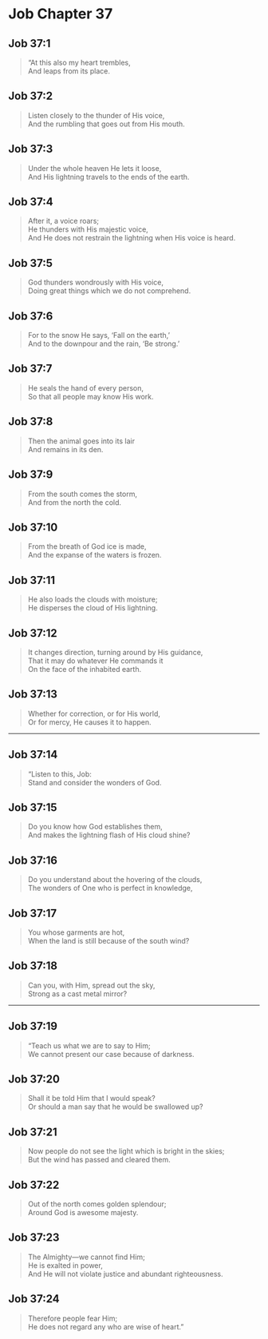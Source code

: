 # Job Chapter 37

## Job 37:1

> “At this also my heart trembles,  
> And leaps from its place.

## Job 37:2

> Listen closely to the thunder of His voice,  
> And the rumbling that goes out from His mouth.

## Job 37:3

> Under the whole heaven He lets it loose,  
> And His lightning travels to the ends of the earth.

## Job 37:4

> After it, a voice roars;  
> He thunders with His majestic voice,  
> And He does not restrain the lightning when His voice is heard.

## Job 37:5

> God thunders wondrously with His voice,  
> Doing great things which we do not comprehend.

## Job 37:6

> For to the snow He says, ‘Fall on the earth,’  
> And to the downpour and the rain, ‘Be strong.’

## Job 37:7

> He seals the hand of every person,  
> So that all people may know His work.

## Job 37:8

> Then the animal goes into its lair  
> And remains in its den.

## Job 37:9

> From the south comes the storm,  
> And from the north the cold.

## Job 37:10

> From the breath of God ice is made,  
> And the expanse of the waters is frozen.

## Job 37:11

> He also loads the clouds with moisture;  
> He disperses the cloud of His lightning.

## Job 37:12

> It changes direction, turning around by His guidance,  
> That it may do whatever He commands it  
> On the face of the inhabited earth.

## Job 37:13

> Whether for correction, or for His world,  
> Or for mercy, He causes it to happen.

---

## Job 37:14

> “Listen to this, Job:  
> Stand and consider the wonders of God.

## Job 37:15

> Do you know how God establishes them,  
> And makes the lightning flash of His cloud shine?

## Job 37:16

> Do you understand about the hovering of the clouds,  
> The wonders of One who is perfect in knowledge,

## Job 37:17

> You whose garments are hot,  
> When the land is still because of the south wind?

## Job 37:18

> Can you, with Him, spread out the sky,  
> Strong as a cast metal mirror?

---

## Job 37:19

> “Teach us what we are to say to Him;  
> We cannot present our case because of darkness.

## Job 37:20

> Shall it be told Him that I would speak?  
> Or should a man say that he would be swallowed up?

## Job 37:21

> Now people do not see the light which is bright in the skies;  
> But the wind has passed and cleared them.

## Job 37:22

> Out of the north comes golden splendour;  
> Around God is awesome majesty.

## Job 37:23

> The Almighty—we cannot find Him;  
> He is exalted in power,  
> And He will not violate justice and abundant righteousness.

## Job 37:24

> Therefore people fear Him;  
> He does not regard any who are wise of heart.”
